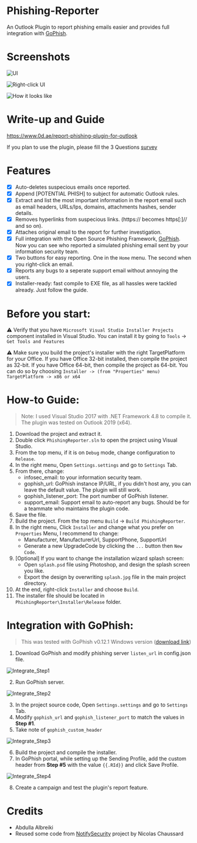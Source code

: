 # Phishing-Reporter
An Outlook Plugin to report phishing emails easier and provides full integration with [GoPhish](https://github.com/gophish/gophish).

# Screenshots
![UI](https://www.0d.ae/bl-content/uploads/pages/7728a42b4acd7a69b0f5d83e906b07f6/topmenu.png)

![Right-click UI](https://www.0d.ae/bl-content/uploads/pages/7728a42b4acd7a69b0f5d83e906b07f6/rightclick.png)

![How it looks like](https://www.0d.ae/bl-content/uploads/pages/7728a42b4acd7a69b0f5d83e906b07f6/popup.png)

# Write-up and Guide
https://www.0d.ae/report-phishing-plugin-for-outlook

If you plan to use the plugin, please fill the 3 Questions [survey](https://forms.gle/jBWJv6o82T6kB4GD9)

# Features
- [x] Auto-deletes suspecious emails once reported.
- [x] Append [POTENTIAL PHISH] to subject for automatic Outlook rules.
- [x] Extract and list the most important information in the report email such as email headers, URLs/Ips, domains, attachments hashes, sender details.
- [x] Removes hyperlinks from suspecious links. (https:// becomes https[:]// and so on).
- [x] Attaches original email to the report for further investigation.
- [x] Full integration with the Open Source Phishing Framework, [GoPhish](https://github.com/gophish/gophish). Now you can see who reported a simulated phishing email sent by your information security team.
- [x] Two buttons for easy reporting. One in the `Home` menu. The second when you right-click an email.
- [x] Reports any bugs to a seperate support email without annoying the users.
- [x] Installer-ready: fast compile to EXE file, as all hassles were tackled already. Just follow the guide.

# Before you start:

:warning: Verify that you have `Microsoft Visual Studio Installer Projects` component installed in Visual Studio. You can install it by going to `Tools` -> `Get Tools and Features`

:warning: Make sure you build the project's installer with the right TargetPlatform for your Office. If you have Office 32-bit installed, then compile the project as 32-bit. If you have Office 64-bit, then compile the project as 64-bit. You can do so by choosing `Installer -> (from "Properties" menu) TargetPlatform -> x86 or x64`

# How-to Guide:

> Note: I used Visual Studio 2017 with .NET Framework 4.8 to compile it. The plugin was tested on Outlook 2019 (x64).
1. Download the project and extract it.
2. Double click `PhishingReporter.sln` to open the project using Visual Studio.
3. From the top menu, if it is on `Debug` mode, change configuration to `Release`.
4. In the right menu, Open `Settings.settings` and go to `Settings` Tab.
5. From there, change:
	- infosec_email: to your information security team.
	- gophish_url: GoPhish instance IP/URL, if you didn't host any, you can leave the default value. The plugin will still work.
	- gophish_listener_port: The port number of GoPhish listener.
	- support_email: Support email to auto-report any bugs. Should be for a teammate who maintains the plugin code.
6. Save the file.
7. Build the project. From the top menu `Build` → `Build PhishingReporter`.
8. In the right menu, Click `Installer` and change what you prefer on `Properties` Menu, I recommend to change:
	- Manufacturer, ManufacturerUrl, SupportPhone, SupportUrl
	- Generate a new UpgradeCode by clicking the `...` button then `New Code`.
9. [Optional] If you want to change the installation wizard splash screen:
	- Open `splash.psd` file using Photoshop, and design the splash screen you like.
	- Export the design by overwriting `splash.jpg` file in the main project directory.
10. At the end, right-click `Installer` and choose `Build`.
11. The installer file should be located in `PhishingReporter\Installer\Release` folder.


# Integration with GoPhish:

> This was tested with GoPhish v0.12.1 Windows version ([download link](https://github.com/gophish/gophish/releases/download/v0.12.1/gophish-v0.12.1-windows-64bit.zip))
1. Download GoPhish and modify phishing server `listen_url` in config.json file.

![Integrate_Step1](https://www.0d.ae/bl-content/uploads/pages/7728a42b4acd7a69b0f5d83e906b07f6/gophish1.png)

2. Run GoPhish server.

![Integrate_Step2](https://www.0d.ae/bl-content/uploads/pages/7728a42b4acd7a69b0f5d83e906b07f6/gophish2.png)

3. In the project source code, Open `Settings.settings` and go to `Settings` Tab.
4. Modify `gophish_url` and `gophish_listener_port` to match the values in **Step #1**.
5. Take note of `gophish_custom_header`

![Integrate_Step3](https://www.0d.ae/bl-content/uploads/pages/7728a42b4acd7a69b0f5d83e906b07f6/gophish3.png)

6. Build the project and compile the installer.
7. In GoPhish portal, while setting up the Sending Profile, add the custom header from **Step #5** with the value `{{.RId}}` and click Save Profile.

![Integrate_Step4](https://www.0d.ae/bl-content/uploads/pages/7728a42b4acd7a69b0f5d83e906b07f6/gophish4.png)

8. Create a campaign and test the plugin's report feature.

# Credits
- Abdulla Albreiki
- Reused some code from [NotifySecurity](https://github.com/certsocietegenerale/NotifySecurity) project by Nicolas Chaussard
